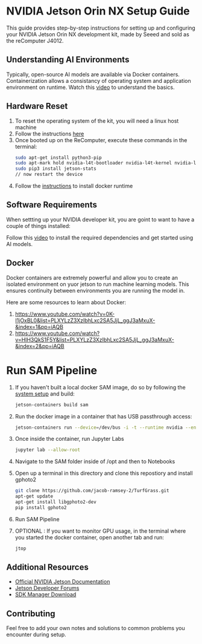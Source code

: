 # NVIDIA Jetson Orin NX Setup Guide

This guide provides step-by-step instructions for setting up and configuring your NVIDIA Jetson Orin NX development kit, made by Seeed and sold as the reComputer J4012.


## Understanding AI Environments
Typically, open-source AI models are available via Docker containers. Containerization allows a consistancy of operating system and application environment on runtime. Watch this [video](https://www.youtube.com/watch?v=rIrNIzy6U_g) to understand the basics.

## Hardware Reset

1. To reset the operating system of the kit, you will need a linux host machine 
2. Follow the instructions [here](https://wiki.seeedstudio.com/reComputer_J4012_Flash_Jetpack/)
3. Once booted up on the ReComputer, execute these commands in the terminal:
    ```bash
    sudo apt-get install python3-pip
    sudo apt-mark hold nvidia-l4t-bootloader nvidia-l4t-kernel nvidia-l4t-kernel-dtbs nvidia-l4t-kernel-headers
    sudo pip3 install jetson-stats
    // now restart the device
    ```
4. Follow the [instructions](https://www.jetson-ai-lab.com/tips_ssd-docker.html) to install docker runtime

## Software Requirements
When settting up your NVIDIA developer kit, you are goint to want to have a couple of things installed:

Follow this [video](https://www.youtube.com/watch?v=-KAyUHzRxHc) to install the required dependencies and get started using AI models.

## Docker 
Docker containers are extremely powerful and allow you to create an isolated environment on yuor jetson to run machine learning models. This ensures continuity between environments you are running the model in.

Here are some resources to learn about Docker:
1. https://www.youtube.com/watch?v=0K-I1jOxBL0&list=PLXYLzZ3XzIbhLxc2SA5JjL_ggJ3aMxuX-&index=1&pp=iAQB
2. https://www.youtube.com/watch?v=HlH3QkS1F5Y&list=PLXYLzZ3XzIbhLxc2SA5JjL_ggJ3aMxuX-&index=2&pp=iAQB 

# Run SAM Pipeline

1. If you haven't built a local docker SAM image, do so by following the [system setup](https://github.com/dusty-nv/jetson-containers/blob/master.docs.setup.md) and build:
    ```bash
    jetson-containers build sam
    ```

2. Run the docker image in a container that has USB passthrough access:

    ``` bash
    jetson-containers run --device=/dev/bus -i -t --runtime nvidia --entrypoint  bin/bash sam:r36.4.0
    ```
3. Once inside the container, run Jupyter Labs
    ```bash
    jupyter lab --allow-root
    ```
4. Navigate to the SAM folder inside of /opt and then to Notebooks


5. Open up a terminal in this directory and clone this repostiory and install gphoto2
    ```bash
    git clone https://github.com/jacob-ramsey-2/TurfGrass.git
    apt-get update
    apt-get install libgphoto2-dev
    pip install gphoto2
    ```

6. Run SAM Pipeline

7. OPTIONAL : If you want to monitor GPU usage, in the terminal where you started the docker container, open another tab and run:
    ```bash 
    jtop
    ```
    


## Additional Resources

- [Official NVIDIA Jetson Documentation]()
- [Jetson Developer Forums]()
- [SDK Manager Download]()



## Contributing

Feel free to add your own notes and solutions to common problems you encounter during setup.



